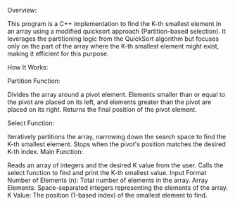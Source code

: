 Overview:

This program is a C++ implementation to find the K-th smallest element in an array using a modified quicksort approach (Partition-based selection). It leverages the partitioning logic from the QuickSort algorithm but focuses only on the part of the array where the K-th smallest element might exist, making it efficient for this purpose.

How It Works:

Partition Function:

Divides the array around a pivot element.
Elements smaller than or equal to the pivot are placed on its left, and elements greater than the pivot are placed on its right.
Returns the final position of the pivot element.

Select Function:

Iteratively partitions the array, narrowing down the search space to find the K-th smallest element.
Stops when the pivot's position matches the desired K-th index.
Main Function:

Reads an array of integers and the desired K value from the user.
Calls the select function to find and print the K-th smallest value.
Input Format
Number of Elements (n): Total number of elements in the array.
Array Elements: Space-separated integers representing the elements of the array.
K Value: The position (1-based index) of the smallest element to find.